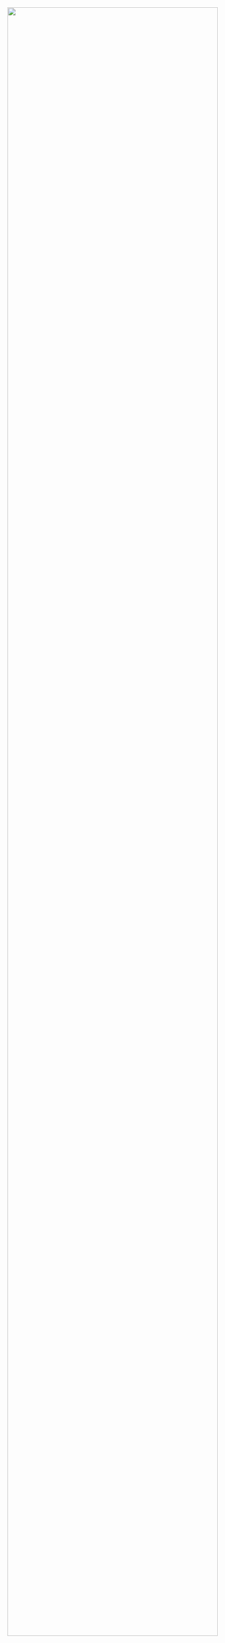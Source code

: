 <img align='center' src='https://cdn.discordapp.com/attachments/896563697340792946/961657489940705340/sbik8kvX.gif' width='97%'>
